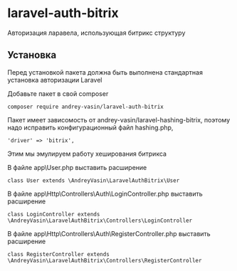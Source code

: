 # laravel-auth-bitrix
Авторизация ларавела, использующая битрикс структуру
## Установка
Перед установкой пакета должна быть выполнена стандартная установка 
авторизации Laravel

Добавьте пакет в свой composer 
```
composer require andrey-vasin/laravel-auth-bitrix
```
Пакет имеет зависомость от andrey-vasin/laravel-hashing-bitrix, поэтому надо 
исправить конфигурационный файл hashing.php,
```
'driver' => 'bitrix',
```
Этим мы эмулируем работу хеширования битрикса

В файле app\User.php выставить расширение 

```
class User extends \AndreyVasin\LaravelAuthBitrix\User
```

В файле app\Http\Controllers\Auth\LoginController.php выставить расширение

```
class LoginController extends \AndreyVasin\LaravelAuthBitrix\Controllers\LoginController
```

В файле app\Http\Controllers\Auth\RegisterController.php выставить расширение

```
class RegisterController extends \AndreyVasin\LaravelAuthBitrix\Controllers\RegisterController
```
